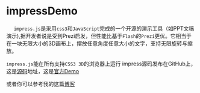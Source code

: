 # impressDemo
&nbsp; &nbsp;&nbsp;&nbsp;`impress.js`是采用`css3`和`JavaScript`完成的一个开源的演示工具（如PPT文稿演示),据开发者说是受到Prezi启发，但性能比基于`Flash`的`Prezi`更优。它相当于在一块无限大小的3D画布上，摆放任意角度任意大小的文字，支持无限旋转与缩放。

 `impress.js`能在所有支持`CSS3 3D`的浏览器上运行
 impress源码发布在GitHub上，这是[源码](https://github.com/bartaz/impress.js/)地址，这是[官方Demo ](http://bartaz.github.com/impress.js)  
 
或者你可以参考我的这篇[博客](http://www.ipican.com/web-impress)
